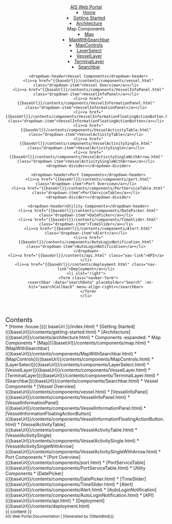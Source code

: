 <head-bottom>
  <link rel="stylesheet" href="{{baseUrl}}/stylesheets/main.css">
</head-bottom>

<header sticky>
  <navbar type="dark">
    <a slot="brand" href="{{baseUrl}}/index.html" title="Home" class="navbar-brand">AIS Web Portal</a>
    <li><a href="{{baseUrl}}/index.html" class="nav-link">Home</a></li>
    <li><a href="{{baseUrl}}/contents/getting-started.html" class="nav-link">Getting Started</a></li>
    <li><a href="{{baseUrl}}/contents/architecture.html" class="nav-link">Architecture</a></li>
    <dropdown header="Components" class="nav-link">
      <dropdown-header>Map Components</dropdown-header>
      <li><a href="{{baseUrl}}/contents/components/map.html" class="dropdown-item">Map</a></li>
      <li><a href="{{baseUrl}}/contents/components/MapWithSearchbar.html" class="dropdown-item">MapWithSearchbar</a></li>
      <li><a href="{{baseUrl}}/contents/components/MapControls.html" class="dropdown-item">MapControls</a></li>
      <li><a href="{{baseUrl}}/contents/components/LayerSelect.html" class="dropdown-item">LayerSelect</a></li>
      <li><a href="{{baseUrl}}/contents/components/VesselLayer.html" class="dropdown-item">VesselLayer</a></li>
      <li><a href="{{baseUrl}}/contents/components/TerminalLayer.html" class="dropdown-item">TerminalLayer</a></li>
      <li><a href="{{baseUrl}}/contents/components/Searchbar.html" class="dropdown-item">Searchbar</a></li>
      <dropdown-divider></dropdown-divider>
      
      <dropdown-header>Vessel Components</dropdown-header>
      <li><a href="{{baseUrl}}/contents/components/vessel.html" class="dropdown-item">Vessel Overview</a></li>
      <li><a href="{{baseUrl}}/contents/components/VesselInfoPanel.html" class="dropdown-item">VesselInfoPanel</a></li>
      <li><a href="{{baseUrl}}/contents/components/VesselInformationPanel.html" class="dropdown-item">VesselInformationPanel</a></li>
      <li><a href="{{baseUrl}}/contents/components/VesselInformationFloatingActionButton.html" class="dropdown-item">VesselInformationFloatingActionButton</a></li>
      <li><a href="{{baseUrl}}/contents/components/VesselActivityTable.html" class="dropdown-item">VesselActivityTable</a></li>
      <li><a href="{{baseUrl}}/contents/components/VesselActivitySingle.html" class="dropdown-item">VesselActivitySingle</a></li>
      <li><a href="{{baseUrl}}/contents/components/VesselActivitySingleWithArrow.html" class="dropdown-item">VesselActivitySingleWithArrow</a></li>
      <dropdown-divider></dropdown-divider>
      
      <dropdown-header>Port Components</dropdown-header>
      <li><a href="{{baseUrl}}/contents/components/port.html" class="dropdown-item">Port Overview</a></li>
      <li><a href="{{baseUrl}}/contents/components/PortServiceTable.html" class="dropdown-item">PortServiceTable</a></li>
      <dropdown-divider></dropdown-divider>
      
      <dropdown-header>Utility Components</dropdown-header>
      <li><a href="{{baseUrl}}/contents/components/DatePicker.html" class="dropdown-item">DatePicker</a></li>
      <li><a href="{{baseUrl}}/contents/components/TimeSlider.html" class="dropdown-item">TimeSlider</a></li>
      <li><a href="{{baseUrl}}/contents/components/Alert.html" class="dropdown-item">Alert</a></li>
      <li><a href="{{baseUrl}}/contents/components/AutoLoginNotification.html" class="dropdown-item">AutoLoginNotification</a></li>
    </dropdown>
    <li><a href="{{baseUrl}}/contents/api.html" class="nav-link">API</a></li>
    <li><a href="{{baseUrl}}/contents/deployment.html" class="nav-link">Deployment</a></li>
    <li slot="right">
      <form class="navbar-form">
        <searchbar :data="searchData" placeholder="Search" :on-hit="searchCallback" menu-align-right></searchbar>
      </form>
    </li>
  </navbar>
</header>

<div id="flex-body">
  <nav id="site-nav">
    <div class="site-nav-top">
      <div class="fw-bold mb-2" style="font-size: 1.25rem;">Contents</div>
    </div>
    <div class="nav-component slim-scroll">
      <site-nav>
* [Home :house:]({{ baseUrl }}/index.html)
* [Getting Started]({{baseUrl}}/contents/getting-started.html)
* [Architecture]({{baseUrl}}/contents/architecture.html)
* Components :expanded:
  * Map Components
    * [Map]({{baseUrl}}/contents/components/map.html)
    * [MapWithSearchbar]({{baseUrl}}/contents/components/MapWithSearchbar.html)
    * [MapControls]({{baseUrl}}/contents/components/MapControls.html)
    * [LayerSelect]({{baseUrl}}/contents/components/LayerSelect.html)
    * [VesselLayer]({{baseUrl}}/contents/components/VesselLayer.html)
    * [TerminalLayer]({{baseUrl}}/contents/components/TerminalLayer.html)
    * [Searchbar]({{baseUrl}}/contents/components/Searchbar.html)
  * Vessel Components
    * [Vessel Overview]({{baseUrl}}/contents/components/vessel.html)
    * [VesselInfoPanel]({{baseUrl}}/contents/components/VesselInfoPanel.html)
    * [VesselInformationPanel]({{baseUrl}}/contents/components/VesselInformationPanel.html)
    * [VesselInformationFloatingActionButton]({{baseUrl}}/contents/components/VesselInformationFloatingActionButton.html)
    * [VesselActivityTable]({{baseUrl}}/contents/components/VesselActivityTable.html)
    * [VesselActivitySingle]({{baseUrl}}/contents/components/VesselActivitySingle.html)
    * [VesselActivitySingleWithArrow]({{baseUrl}}/contents/components/VesselActivitySingleWithArrow.html)
  * Port Components
    * [Port Overview]({{baseUrl}}/contents/components/port.html)
    * [PortServiceTable]({{baseUrl}}/contents/components/PortServiceTable.html)
  * Utility Components
    * [DatePicker]({{baseUrl}}/contents/components/DatePicker.html)
    * [TimeSlider]({{baseUrl}}/contents/components/TimeSlider.html)
    * [Alert]({{baseUrl}}/contents/components/Alert.html)
    * [AutoLoginNotification]({{baseUrl}}/contents/components/AutoLoginNotification.html)
* [API]({{baseUrl}}/contents/api.html)
* [Deployment]({{baseUrl}}/contents/deployment.html)
      </site-nav>
    </div>
  </nav>
  <div id="content-wrapper">
    <breadcrumb />
    {{ content }}
  </div>
  <nav id="page-nav">
    <div class="nav-component slim-scroll">
      <page-nav />
    </div>
  </nav>
  <scroll-top-button></scroll-top-button>
</div>

<footer>
  <div class="text-center">
    <small>AIS Web Portal Documentation | [Generated by {{MarkBind}}]</small>
  </div>
</footer>

